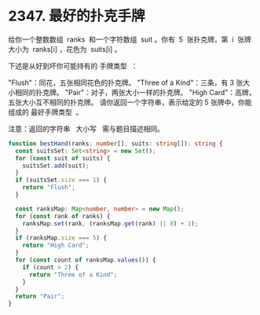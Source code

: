 # 2347. 最好的扑克手牌

给你一个整数数组  ranks  和一个字符数组  suit 。你有  5  张扑克牌，第  i  张牌大小为  ranks[i] ，花色为  suits[i] 。

下述是从好到坏你可能持有的 手牌类型  ：

"Flush"：同花，五张相同花色的扑克牌。
"Three of a Kind"：三条，有 3 张大小相同的扑克牌。
"Pair"：对子，两张大小一样的扑克牌。
"High Card"：高牌，五张大小互不相同的扑克牌。
请你返回一个字符串，表示给定的 5 张牌中，你能组成的 最好手牌类型  。

注意：返回的字符串   大小写   需与题目描述相同。

```typescript
function bestHand(ranks: number[], suits: string[]): string {
  const suitsSet: Set<string> = new Set();
  for (const suit of suits) {
    suitsSet.add(suit);
  }
  if (suitsSet.size === 1) {
    return "Flush";
  }

  const ranksMap: Map<number, number> = new Map();
  for (const rank of ranks) {
    ranksMap.set(rank, (ranksMap.get(rank) || 0) + 1);
  }
  if (ranksMap.size === 5) {
    return "High Card";
  }
  for (const count of ranksMap.values()) {
    if (count > 2) {
      return "Three of a Kind";
    }
  }
  return "Pair";
}
```

